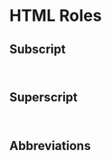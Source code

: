 # HTML Roles

## Subscript

```{embed} spec:subscript

```

```{embed} example:subscript

```

## Superscript

```{embed} spec:superscript

```

```{embed} example:superscript

```

## Abbreviations

```{embed} spec:abbreviation

```

```{embed} example:abbreviation

```
